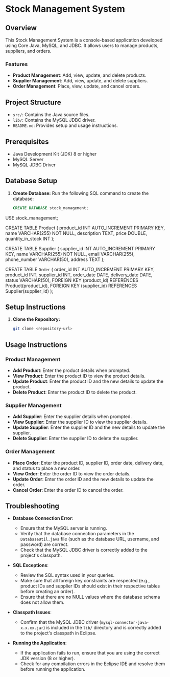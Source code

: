 # Stock Management System

## Overview

This Stock Management System is a console-based application developed using Core Java, MySQL, and JDBC. It allows users to manage products, suppliers, and orders.

### Features
- **Product Management**: Add, view, update, and delete products.
- **Supplier Management**: Add, view, update, and delete suppliers.
- **Order Management**: Place, view, update, and cancel orders.

## Project Structure


- `src/`: Contains the Java source files.
- `lib/`: Contains the MySQL JDBC driver.
- `README.md`: Provides setup and usage instructions.

## Prerequisites

- Java Development Kit (JDK) 8 or higher
- MySQL Server
- MySQL JDBC Driver

## Database Setup

1. **Create Database:**
   Run the following SQL command to create the database:

   ```sql
   CREATE DATABASE stock_management;
USE stock_management;

CREATE TABLE Product (
    product_id INT AUTO_INCREMENT PRIMARY KEY,
    name VARCHAR(255) NOT NULL,
    description TEXT,
    price DOUBLE,
    quantity_in_stock INT
);

CREATE TABLE Supplier (
    supplier_id INT AUTO_INCREMENT PRIMARY KEY,
    name VARCHAR(255) NOT NULL,
    email VARCHAR(255),
    phone_number VARCHAR(50),
    address TEXT
);

CREATE TABLE `Order` (
    order_id INT AUTO_INCREMENT PRIMARY KEY,
    product_id INT,
    supplier_id INT,
    order_date DATE,
    delivery_date DATE,
    status VARCHAR(50),
    FOREIGN KEY (product_id) REFERENCES Product(product_id),
    FOREIGN KEY (supplier_id) REFERENCES Supplier(supplier_id)
);

## Setup Instructions

1. **Clone the Repository:**
   ```bash
   git clone <repository-url>

## Usage Instructions

### Product Management

- **Add Product**: Enter the product details when prompted.
- **View Product**: Enter the product ID to view the product details.
- **Update Product**: Enter the product ID and the new details to update the product.
- **Delete Product**: Enter the product ID to delete the product.

### Supplier Management

- **Add Supplier**: Enter the supplier details when prompted.
- **View Supplier**: Enter the supplier ID to view the supplier details.
- **Update Supplier**: Enter the supplier ID and the new details to update the supplier.
- **Delete Supplier**: Enter the supplier ID to delete the supplier.

### Order Management

- **Place Order**: Enter the product ID, supplier ID, order date, delivery date, and status to place a new order.
- **View Order**: Enter the order ID to view the order details.
- **Update Order**: Enter the order ID and the new details to update the order.
- **Cancel Order**: Enter the order ID to cancel the order.

## Troubleshooting

- **Database Connection Error**: 
  - Ensure that the MySQL server is running.
  - Verify that the database connection parameters in the `DatabaseUtil.java` file (such as the database URL, username, and password) are correct.
  - Check that the MySQL JDBC driver is correctly added to the project's classpath.

- **SQL Exceptions**:
  - Review the SQL syntax used in your queries.
  - Make sure that all foreign key constraints are respected (e.g., product IDs and supplier IDs should exist in their respective tables before creating an order).
  - Ensure that there are no NULL values where the database schema does not allow them.

- **Classpath Issues**:
  - Confirm that the MySQL JDBC driver (`mysql-connector-java-x.x.xx.jar`) is included in the `lib/` directory and is correctly added to the project's classpath in Eclipse.

- **Running the Application**:
  - If the application fails to run, ensure that you are using the correct JDK version (8 or higher).
  - Check for any compilation errors in the Eclipse IDE and resolve them before running the application.

